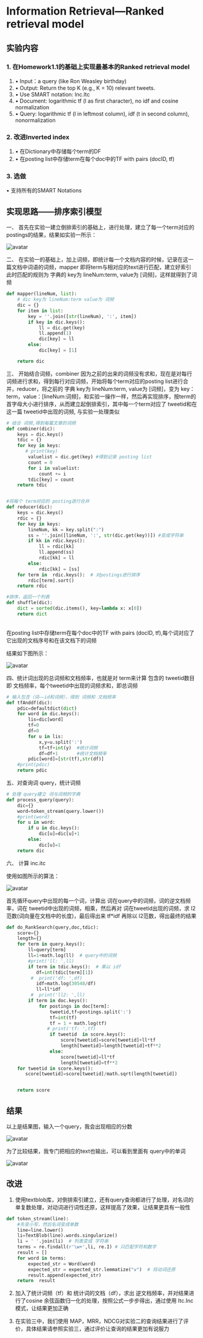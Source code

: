 # Information Retrieval—Ranked retrieval model

## **实验内容**

### 1. 在Homework1.1的基础上实现最基本的Ranked retrieval model
1. • Input：a query (like Ron Weasley birthday)
2. • Output: Return the top K (e.g., K = 10) relevant tweets.
3. • Use SMART notation: lnc.ltc
4. • Document: logarithmic tf (l as first character), no idf and cosine
normalization
5. • Query: logarithmic tf (l in leftmost column), idf (t in second column), nonormalization

### 2. 改进Inverted index
1. • 在Dictionary中存储每个term的DF
2. • 在posting list中存储term在每个doc中的TF with pairs (docID, tf)

### 3. 选做
• 支持所有的SMART Notations

## **实现思路——排序索引模型**

一、 首先在实验一建立倒排索引的基础上，进行处理，建立了每一个term对应的 postings的结果，结果如实验一所示：

![avatar](2-rank1.png)



二、 在实验一的基础上，加上词频，即统计每一个文档内容的时候，记录在这一篇文档中词语的词频，mapper 即将term与相对应的text进行匹配，建立好索引 此时匹配的规则为  字典的 key为 lineNum:term, value为 [词频]，这样就得到了词频

```py
def mapper(lineNum, list):
    # dic key为 lineNum:term value为 词频
    dic = {}
    for item in list:
        key = ''.join([str(lineNum), ':', item])
        if key in dic.keys():
            ll = dic.get(key)
            ll.append(1)
            dic[key] = ll
        else:
            dic[key] = [1]

    return dic

```


三、 开始结合词频，combiner 因为之前的出来的词频没有求和，现在是对每行词频进行求和，得到每行对应词频，开始将每个term对应的posting list进行合并，reducer，将之前的 字典 key为 lineNum:term, value为 [词频]，变为 key：term，value：[lineNum:词频]，和实验一操作一样，然后再实现排序，按term的首字母大小进行排序，从而建立起倒排索引，其中每一个term对应了 tweetid和在这一篇 tweetid中出现的词频, 与实验一处理类似

```py
# 结合 词频,得到每篇文章的词频
def combiner(dic):
    keys = dic.keys()
    tdic = {}
    for key in keys:
       # print(key)
        valuelist = dic.get(key) #得到记录 posting list
        count = 0
        for i in valuelist:
            count += i
        tdic[key] = count
    return tdic


#将每个 term对应的 posting进行合并
def reducer(dic):
    keys = dic.keys()
    rdic = {}
    for key in keys:
        lineNum, kk = key.split(":")
        ss = ''.join([lineNum, ':', str(dic.get(key))]) #变成字符串
        if kk in rdic.keys():
            ll = rdic[kk]
            ll.append(ss)
            rdic[kk] = ll
        else:
            rdic[kk] = [ss]
    for term in  rdic.keys():  # 对postings进行排序
        rdic[term].sort()
    return rdic

#排序，返回一个列表
def shuffle(dic):
    dict = sorted(dic.items(), key=lambda x: x[0])
    return dict

```
<br>
在posting list中存储term在每个doc中的TF with pairs (docID, tf),每个词对应了 它出现的文档序号和在该文档下的词频

<br>

结果如下图所示：


![avatar](2-rank2.png)

四、统计词出现的总词频和文档频率，也就是对 term来计算 包含的 tweetid数目即 文档频率，每个tweetid中出现的词频求和，即总词频

```py
# 输入包含（词——id和词频），得到 词频和 文档频率
def tfAnddf(dic):
    pdic=defaultdict(dict)
    for word in dic.keys():
        lis=dic[word]
        tf=0
        df=0
        for u in lis:
            x,y=u.split(':')
            tf=tf+int(y)  #统计词频
            df=df+1       #统计文档频率
        pdic[word]=[str(tf),str(df)]
    #print(pdic)
    return pdic

```
五、对查询词 query，统计词频

```py
# 处理 query建立 词与词频的字典
def process_query(query):
    dic={}
    word=token_stream(query.lower())
    #print(word)
    for u in word:
        if u in dic.keys():
            dic[u]=dic[u]+1
        else:
            dic[u]=1
    return dic

```
六、 计算 inc.itc

使用如图所示的算法：

![avatar](2-rank3.png)



首先循环query中出现的每一个词，计算出 词在query中的词频，词的逆文档频率，词在 tweetid中出现的词频，相乘，然后再对 词在tweetid出现的词频，求 l2范数(词向量在文档中的长度)，最后得出来 tf*idf 再除以 l2范数，得出最终的结果

```py
def do_RankSearch(query,doc,tdic):
    score={}
    length={}
    for term in query.keys():
        ll=query[term]
        ll=1+math.log(ll)  # query中的词频
        #print('ll: ',ll)
        if term in tdic.keys():  # 乘以 idf
           df=int(tdic[term][1])
         #  print('df: ',df)
           idf=math.log(30548/df)
           ll=ll*idf
         #  print('ll2: ',ll)
        if term in doc.keys():
            for postings in doc[term]:
                tweetid,tf=postings.split(':')
                tf=int(tf)
                tf = 1 + math.log(tf)
               # print('tf: ',tf)
                if tweetid  in score.keys():
                    score[tweetid]=score[tweetid]+ll*tf
                    length[tweetid]=length[tweetid]+tf**2
                else:
                    score[tweetid]=ll*tf
                    length[tweetid]=tf**2
    for tweetid in score.keys():
       score[tweetid]=score[tweetid]/math.sqrt(length[tweetid])


    return score


```
## **结果**  ##

以上是结果图，输入一个query，我会出现相应的分数

![avatar](2-rank5.png)


为了比较结果，我专门把相应的text也输出，可以看到里面有 query中的单词

![avatar](2-rank4.png)






## **改进**

1. 使用textblob库，对倒排索引建立，还有query查询都进行了处理，对名词的单复数处理，对动词进行词性还原，这样提高了效果，让结果更具有一般性

```py
def token_stream(line):
    #先变小写，然后名词变成单数
    line=line.lower()
    li=TextBlob(line).words.singularize()
    li = ' '.join(li)  # 列表变成 字符串
    terms = re.findall(r'\w+',li, re.I) # 只匹配字符和数字
    result = []
    for word in terms:
        expected_str = Word(word)
        expected_str = expected_str.lemmatize("v")  # 将动词还原
        result.append(expected_str)
    return  result

```



2. 加入了统计词频（tf）和 统计词的文档（df），求出 逆文档频率，并对结果进行了cosine 余弦函数归一化的处理，按照公式一步步得出，通过使用 Itc.Inc 模式，让结果更加正确

3. 在实验三中，我们使用 MAP，MRR，NDCG对实验二的查询结果进行了评价，具体结果请参照实验三，通过评价让查询的结果更加有说服力